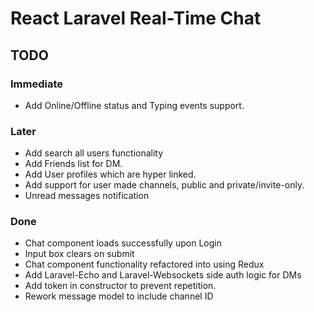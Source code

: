 # React Laravel Real-Time Chat

## TODO

### Immediate

- Add Online/Offline status and Typing events support.

### Later

- Add search all users functionality
- Add Friends list for DM.
- Add User profiles which are hyper linked.
- Add support for user made channels, public and private/invite-only.
- Unread messages notification

### Done

- Chat component loads successfully upon Login
- Input box clears on submit
- Chat component functionality refactored into using Redux
- Add Laravel-Echo and Laravel-Websockets side auth logic for DMs
- Add token in constructor to prevent repetition.
- Rework message model to include channel ID
